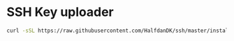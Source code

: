 # SSH Key uploader
```bash
curl -sSL https://raw.githubusercontent.com/HalfdanDK/ssh/master/install.sh | bash
```
